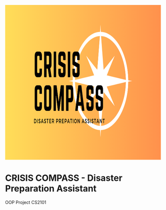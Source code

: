 <p align = "center">
  <img src = "src/resources/logo1.png" width = "1920" height = "500" alt="LogoInsert"> 
</p>

# CRISIS COMPASS - Disaster Preparation Assistant
OOP Project CS2101
